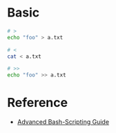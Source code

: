 # Basic
```bash
# >
echo "foo" > a.txt

# <
cat < a.txt

# >>
echo "foo" >> a.txt
```
# Reference

- [Advanced Bash-Scripting Guide](http://www.tldp.org/LDP/abs/html/index.html)

